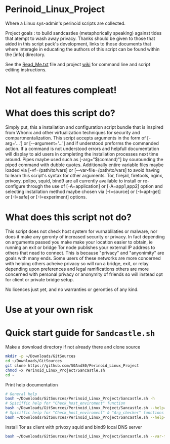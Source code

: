 # Perinoid_Linux_Project
Where a Linux sys-admin's perinoid scripts are collected.

Project goals : to build sandcastles (metaphorically speaking) against tides that atempt to wash away privacy.
Thanks should be given to those that aided in this script pack's development, links to those documents that
where interagle in educating the authors of this script can be found within the [info] directory. 

See the [Read_Me.txt](https://github.com/S0AndS0/Perinoid_Linux_Project/blob/master/Read_Me.txt) file and project [wiki](https://github.com/S0AndS0/Perinoid_Linux_Project/wiki) for command line and script editing instructions.

# Not all features compleat!

# What does this script do?

Simply put, this a installation and configuration script bundle that is inspired from Whonix and other 
virtualization techniques for security and compartmentalization. This script accepts arguments in the 
form of [-arg='...'] or [--argument='...'] and if understood preforms the commanded action. If a command 
is not understood errors and helpfull documentation will display to aid users in completing the installation 
processes next time around. Pipes maybe used such as [-arg="$(comand)"] by sourounding the piped command 
with dubble quotes. Additionally entire variable files maybe loaded via [-vf=/path/to/vars] or 
[--var-file=/path/to/vars] to avoid having to learn this script's syntax for other arguments. Tor, firejail, 
firetools, nginx, privoxy, polipo, squid, bind9 are all currently available to install or re-configure 
through the use of [-A=application] or [-A=app1,app2] option and selecting installation method maybe 
chosen via [-I=source] or [-I=apt-get] or [-I=safe] or [-I=experiment] options.

# What does this script not do?

This script does not check host system for vurnablilaties or malware, nor does it make any geronty of 
increased security or privacy. In fact depending on arguments passed you make make your location easier 
to obtain, ie running an exit or bridge Tor node publishes your external IP address to others that nead 
to connect. This is because "privacy" and "anyonimity" are goals with many ends. Some users of these 
networks are more concerned with helping others acheive privacy so will run a bridge, exit, or relay 
depending upon preferences and legal ramifications others are more concerned with personal privacy or 
anonymity of friends so will instead opt for client or private bridge setup.

No licences just yet, and no warranties or geronties of any kind.

# Use at your own risk

# Quick start guide for `Sandcastle.sh`

Make a download directory if not already there and clone source

```bash
mkdir -p ~/Downloads/GitSources
cd ~/Downloads/GitSources
git clone https://github.com/S0AndS0/Perinoid_Linux_Project
chmod +x Perinoid_Linux_Project/Sancastle.sh
cd ~
```

Print help documentation

```bash
# General help
bash ~/Downloads/GitSources/Perinoid_Linux_Project/Sancastle.sh -h
# Spiciffic help for "Check_host_enviroment" function
bash ~/Downloads/GitSources/Perinoid_Linux_Project/Sancastle.sh --help=Check_host_enviroment
# Spiciffic help for "Check_host_enviroment" & "Arg_checker" functions
bash ~/Downloads/GitSources/Perinoid_Linux_Project/Sancastle.sh --help=Check_host_enviroment,Arg_checker
```

Install Tor as client with privoxy squid and bind9 local DNS server

```bash
bash ~/Downloads/GitSources/Perinoid_Linux_Project/Sancastle.sh --var-file='client_tor_install_vars.sh'
```

